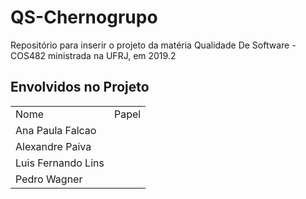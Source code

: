 # QS-Chernogrupo

Repositório para inserir o projeto da matéria Qualidade De Software - COS482 ministrada na UFRJ, em 2019.2

## Envolvidos no Projeto

<table>
  <tr>
    <td>Nome</td>
    <td>Papel</td>
  </tr>
  <tr>
    <td>Ana Paula Falcao</td>
    <td></td>
  </tr>
  <tr>
    <td>Alexandre Paiva</td>
    <td></td>
  </tr>
  <tr>
    <td>Luis Fernando Lins</td>
    <td></td>
  </tr>
  <tr>
    <td>Pedro Wagner</td>
    <td></td>
  </tr>

</table>

